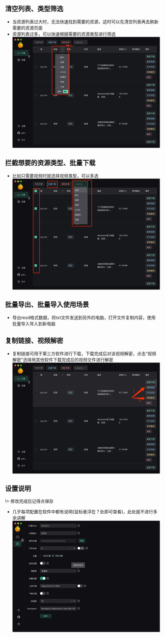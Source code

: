 ## 清空列表、类型筛选
- 当资源列表过大时，无法快速找到需要的资源，这时可以先清空列表再去刷新需要的资源页面  
- 资源列表过多，可以快速根据需要的资源类型进行筛选  
![more-4.png](images/more-1.png ':size=30%')

## 拦截想要的资源类型、批量下载
- 比如只需要视频时就选择视频类型，可以多选  
![more-1.png](images/more-2.png ':size=30%')

## 批量导出、批量导入使用场景
- 导出resd格式数据，将txt文件发送到另外的电脑，打开文件复制内容，使用批量导入导入到新电脑

## 复制链接、视频解密
- 复制链接可用于第三方软件进行下载，下载完成后对该视频解密，点击“视频解密”选择用其他软件下载完成后的视频文件进行解密  
![more-3.png](images/more-3.png ':size=30%')

## 设置说明
!> 修改完成后记得点保存  
- 几乎每项配置在软件中都有说明(鼠标悬浮在？处即可查看)，此处就不进行多余讲解  
![config.png](images/config.png ':size=30%')
